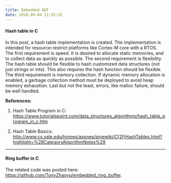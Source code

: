 ```yaml
---
title: Embedded ADT
date: 2018-09-04 11:55:32
---
```


#### **Hash table in C**

In this post, a hash table implementation is created. The implementation is intended for resource-restrict platforms like Cortex-M core with a RTOS. The first requirement is speed. It is desired to allocate static memories, and to collect data as quickly as possible. The second requirement is flexibility. The hash table should be flexible to hash customized data structures (not just strings or ints). This also requires the hash function should be flexible. The third requirement is memory collection. If dynamic memory allocation is enabled, a garbage collection method must be deployed to avoid heap memory exhaustion. Last but not the least, errors, like malloc failure, should be well handled.

**References:**

1. Hash Table Program in C:
https://www.tutorialspoint.com/data_structures_algorithms/hash_table_program_in_c.htm

2. Hash Table Basics:
http://www.cs.yale.edu/homes/aspnes/pinewiki/C(2f)HashTables.html?highlight=%28CategoryAlgorithmNotes%29

***

#### **Ring buffer in C**

The related code was posted here: https://github.com/TonyZhaoyu/embedded_ring_buffer.